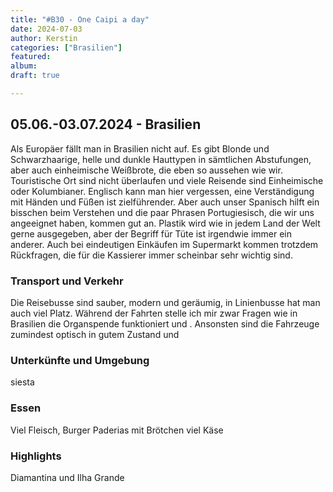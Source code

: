 ```yaml
---
title: "#B30 - One Caipi a day"
date: 2024-07-03
author: Kerstin
categories: ["Brasilien"]
featured: 
album: 
draft: true

---
```


## 05.06.-03.07.2024 - Brasilien

Als Europäer fällt man in Brasilien nicht auf. Es gibt Blonde und Schwarzhaarige, helle und dunkle Hauttypen in sämtlichen Abstufungen, aber auch einheimische Weißbrote, die eben so aussehen wie wir. Touristische Ort sind nicht überlaufen und viele Reisende sind Einheimische oder Kolumbianer. Englisch kann man hier vergessen, eine Verständigung mit Händen und Füßen ist zielführender. Aber auch unser Spanisch hilft ein bisschen beim Verstehen und die paar Phrasen Portugiesisch, die wir uns angeeignet haben, kommen gut an. Plastik wird wie in jedem Land der Welt gerne ausgegeben, aber der Begriff für Tüte ist irgendwie immer ein anderer. Auch bei eindeutigen Einkäufen im Supermarkt kommen trotzdem Rückfragen, die für die Kassierer immer scheinbar sehr wichtig sind. 


### Transport und Verkehr

Die Reisebusse sind sauber, modern und geräumig, in Linienbusse hat man auch viel Platz. Während der Fahrten stelle ich mir zwar Fragen wie in Brasilien die Organspende funktioniert und . Ansonsten sind die Fahrzeuge zumindest optisch in gutem Zustand und 


### Unterkünfte und Umgebung

siesta


### Essen

Viel Fleisch, Burger
Paderias mit Brötchen 
viel Käse


### Highlights

Diamantina und Ilha Grande